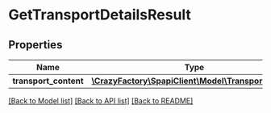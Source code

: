 # GetTransportDetailsResult

## Properties
Name | Type | Description | Notes
------------ | ------------- | ------------- | -------------
**transport_content** | [**\CrazyFactory\SpapiClient\Model\TransportContent**](TransportContent.md) |  | [optional] 

[[Back to Model list]](../README.md#documentation-for-models) [[Back to API list]](../README.md#documentation-for-api-endpoints) [[Back to README]](../README.md)


